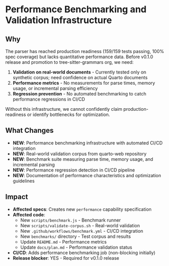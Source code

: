 # Performance Benchmarking and Validation Infrastructure

## Why

The parser has reached production readiness (159/159 tests passing, 100% spec coverage) but lacks quantitative performance data. Before v0.1.0 release and promotion to tree-sitter-grammars org, we need:

1. **Validation on real-world documents** - Currently tested only on synthetic corpus; need confidence on actual Quarto documents
2. **Performance metrics** - No measurements for parse times, memory usage, or incremental parsing efficiency
3. **Regression prevention** - No automated benchmarking to catch performance regressions in CI/CD

Without this infrastructure, we cannot confidently claim production-readiness or identify bottlenecks for optimization.

## What Changes

- **NEW**: Performance benchmarking infrastructure with automated CI/CD integration
- **NEW**: Real-world validation corpus from quarto-web repository
- **NEW**: Benchmark suite measuring parse time, memory usage, and incremental parsing
- **NEW**: Performance regression detection in CI/CD pipeline
- **NEW**: Documentation of performance characteristics and optimization guidelines

## Impact

- **Affected specs**: Creates new `performance` capability specification
- **Affected code**:
  - New `scripts/benchmark.js` - Benchmark runner
  - New `scripts/validate-corpus.sh` - Real-world validation
  - New `.github/workflows/benchmark.yml` - CI/CD integration
  - New `benchmarks/` directory - Test corpus and results
  - Update `README.md` - Performance metrics
  - Update `docs/plan.md` - Performance validation status
- **CI/CD**: Adds performance benchmarking job (non-blocking initially)
- **Release blocker**: YES - Required for v0.1.0 release
